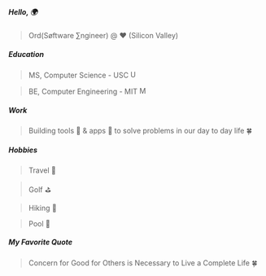 
<p></p>
<p>
  <div id="owl" class='owl'>
    <div class='obody'>
      <div class='owing'></div>
      <div class='owing'></div>
      <div class='ofeet'></div>
      <div class='ofeet right'></div>
      <div class='ofeather'></div>
    </div>
    <div class='ohead'>
      <div class='oeyes'>
        <div class='beak'></div>
        <div class='oeye'>
          <div class='pupil'></div>
        </div>
        <div class='oeye'>
          <div class='pupil'></div>
        </div>
      </div>
    </div>
  </div>
</p>
<p></p>

##### Hello, 🌍

> Ord(Søftware ∑ngineer) @ ❤️ (Silicon Valley)

##### Education

> MS, Computer Science - USC <img width="15" height="15" alt="USC_Trojan_Logo" src="https://github.com/user-attachments/assets/2268e526-942c-4d4b-84f4-08584a948b1a" />

> BE, Computer Engineering - MIT <img width="15" height="15" alt="MIT_Logo" src="https://github.com/user-attachments/assets/2adb1d9b-62c2-4393-8c21-56c0c1f4b05c" />


##### Work

> Building tools 🔧 & apps 📲 to solve problems in our day to day life 🍀

##### Hobbies

> Travel 🛫

> Golf ⛳️

> Hiking 🗻

> Pool 🌊

##### My Favorite Quote

> Concern for Good for Others is Necessary to Live a Complete Life 🍀


<p style="margin-top: 66%"></p>

<div class="forest">
	<div class="tree">
		<div class="bunny" role="img" aria-labelledby="alt">
			<div class="body">
				<div class="arm left-arm"></div>
				<div class="arm right-arm"></div>
				<div class="leg left-leg"></div>
				<div class="leg right-leg"></div>
			</div>
			<div class="ear left-ear"></div>
			<div class="ear right-ear"></div>
			<div class="hair-back"></div>
			<div class="head">
				<div class="hair"></div>
				<div class="cheek left-cheek"></div>
				<div class="cheek right-cheek"></div>
				<div class="eye left-eye"></div>
				<div class="eye right-eye"></div>
				<div class="mouth"></div>
				<div class="nose"></div>
			</div>
		</div>
	</div>			
	<div class="tree"></div>		
	<div class="tree">
		<div class="butterfly hb">
		  <div class="wing-bottom ha hb"></div>
		  <div class="wing-top ha hb">
			<div class="dots r"></div>
		  </div>
		  <div class="wing-bottom ha hb"></div>
		  <div class="wing-top ha hb">
			<div class="dots r"></div>
		  </div>
		  <div class="body r ha hb"></div>
		  <div class="antenna r cat ha hb"></div>
		</div>
	</div>		
	<div class="tree"></div>
	<div class="land left"></div>
	<div class="land right"></div>
	<div class="mountain left"></div>
	<div class="mountain center"></div>
	<div class="mountain right"></div>
</div>	
<div class="cloud-container">
	<div class="cloud"></div>
	<div class="cloud center"></div>
	<div class="cloud"></div>
	<div class="cloud center"></div>
	<div class="cloud center small"></div>
	<div class="cloud center small"></div>
</div>

